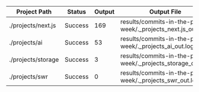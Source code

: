 | Project Path | Status | Output | Output File | Error File |
| --- | --- | --- | --- | --- |
| ./projects/next.js | Success | 169 | results/commits-in-the-past-week/._projects_next.js_out.log | results/commits-in-the-past-week/._projects_next.js_err.log |
| ./projects/ai | Success | 53 | results/commits-in-the-past-week/._projects_ai_out.log | results/commits-in-the-past-week/._projects_ai_err.log |
| ./projects/storage | Success | 3 | results/commits-in-the-past-week/._projects_storage_out.log | results/commits-in-the-past-week/._projects_storage_err.log |
| ./projects/swr | Success | 0 | results/commits-in-the-past-week/._projects_swr_out.log | results/commits-in-the-past-week/._projects_swr_err.log |